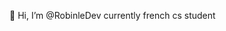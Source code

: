 👋 Hi, I’m @RobinleDev
currently french cs student 


<!---
RobinleDev/RobinleDev is a ✨ special ✨ repository because its `README.md` (this file) appears on your GitHub profile.
You can click the Preview link to take a look at your changes.
--->
